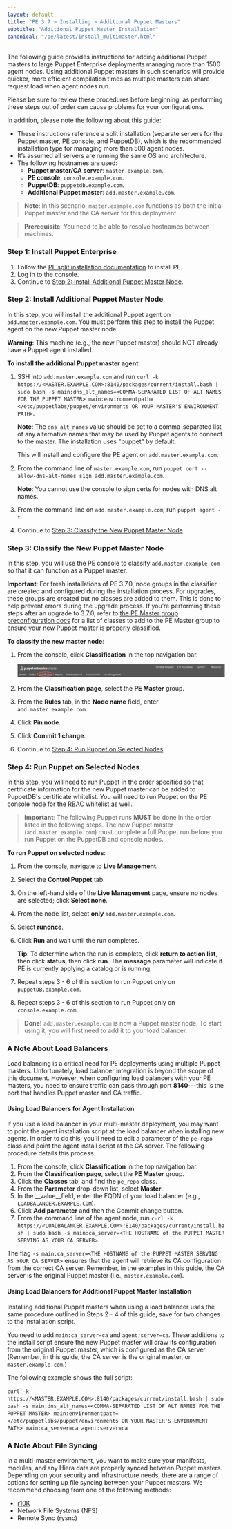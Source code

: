 ```yaml
---
layout: default
title: "PE 3.7 » Installing » Additional Puppet Masters"
subtitle: "Additional Puppet Master Installation"
canonical: "/pe/latest/install_multimaster.html"
---
```


The following guide provides instructions for adding additional Puppet masters to large Puppet Enterprise deployments managing more than 1500 agent nodes. Using additional Puppet masters in such scenarios will provide quicker, more efficient compilation times as multiple masters can share request load when agent nodes run. 
 
Please be sure to review these procedures before beginning, as performing these steps out of order can cause problems for your configurations. 

In addition, please note the following about this guide:

- These instructions reference a split installation (separate servers for the Puppet master, PE console, and PuppetDB), which is the recommended installation type for managing more than 500 agent nodes.
- It’s assumed all servers are running the same OS and architecture.
- The following hostnames are used:
   - **Puppet master/CA server**: `master.example.com`.
   - **PE console**: `console.example.com`.
   - **PuppetDB**: `puppetdb.example.com`.
   - **Additional Puppet master**: `add.master.example.com`.

> **Note**: In this scenario, `master.example.com` functions as both the initial Puppet master and the CA server for this deployment.    

> **Prerequisite**: You need to be able to resolve hostnames between machines. 

### Step 1: Install Puppet Enterprise

1. Follow the [PE split installation documentation](./install_pe_split.html) to install PE.
2. Log in to the console. 
3. Continue to [Step 2: Install Additional Puppet Master Node](#step-2-install-additional-puppet-master-node).

### Step 2: Install Additional Puppet Master Node

In this step, you will install the additional Puppet agent on `add.master.example.com`. You must perform this step to install the Puppet agent on the new Puppet master node. 

**Warning**: This machine (e.g., the new Puppet master) should NOT already have a Puppet agent installed. 

**To install the additional Puppet master agent**:

1. SSH into `add.master.example.com` and run `curl -k https://<MASTER.EXAMPLE.COM>:8140/packages/current/install.bash | sudo bash -s main:dns_alt_names=<COMMA-SEPARATED LIST OF ALT NAMES FOR THE PUPPET MASTER> main:environmentpath=</etc/puppetlabs/puppet/environments OR YOUR MASTER'S ENVIRONMENT PATH>`. 

   **Note**: The `dns_alt_names` value should be set to a comma-separated list of any alternative names that may be used by Puppet agents to connect to the master. The installation uses "puppet" by default.

   This will install and configure the PE agent on `add.master.example.com`. 

2. From the command line of `master.example.com`, run `puppet cert --allow-dns-alt-names sign add.master.example.com`. 

   **Note**: You cannot use the console to sign certs for nodes with DNS alt names. 

3. From the command line on `add.master.example.com`, run `puppet agent -t`. 

4. Continue to [Step 3: Classify the New Puppet Master Node](#step-3-classify-the-new-puppet-master-node). 

### Step 3: Classify the New Puppet Master Node

[classification_selector]: ./images/quick/classification_selector.png

In this step, you will use the PE console to classify `add.master.example.com` so that it can function as a Puppet master.

**Important**: For fresh installations of PE 3.7.0, node groups in the classifier are created and configured during the installation process. For upgrades, these groups are created but no classes are added to them. This is done to help prevent errors during the upgrade process. If you’re performing these steps after an upgrade to 3.7.0, refer to [the PE Master group preconfiguration docs](./console_classes_groups_preconfigured_groups.html#the-pe-master-group) for a list of classes to add to the PE Master group to ensure your new Puppet master is properly classified.

**To classify the new master node**: 

1. From the console, click __Classification__ in the top navigation bar.

   ![classification selection][classification_selector]

2. From the __Classification page__, select the __PE Master__ group.
3. From the __Rules__ tab, in the __Node name__ field, enter `add.master.example.com`.
4. Click __Pin node__. 
5. Click __Commit 1 change__. 
6. Continue to [Step 4: Run Puppet on Selected Nodes](#step-4-run-puppet-on-selected-nodes)

### Step 4: Run Puppet on Selected Nodes

In this step, you will need to run Puppet in the order specified so that certificate information for the new Puppet master can be added to PuppetDB's certificate whitelist. You will need to run Puppet on the PE console node for the RBAC whitelist as well.  

>**Important**: The following Puppet runs **MUST** be done in the order listed in the following steps. The new Puppet master (`add.master.example.com`) must complete a full Puppet run before you run Puppet on the PuppetDB and console nodes. 

**To run Puppet on selected nodes**: 

1. From the console, navigate to __Live Management__.
2. Select the __Control Puppet__ tab.
3. On the left-hand side of the __Live Management__ page, ensure no nodes are selected; click __Select none__.
4. From the node list, select **only** `add.master.example.com`. 
5. Select __runonce__.
6. Click __Run__ and wait until the run completes.

   **Tip**: To determine when the run is complete, click **return to action list**, then click **status**, then click **run**. The **message** parameter will indicate if PE is currently applying a catalog or is running. 


7. Repeat steps 3 - 6 of this section to run Puppet only on `puppetDB.example.com`.
8. Repeat steps 3 - 6 of this section to run Puppet only on `console.example.com`.

> **Done!** `add.master.example.com` is now a Puppet master node. To start using it, you will first need to add it to your load balancer. 

### A Note About Load Balancers

Load balancing is a critical need for PE deployments using multiple Puppet masters. Unfortunately, load balancer integration is beyond the scope of this document. However, when configuring load balancers with your PE masters, you need to ensure traffic can pass through port **8140**---this is the port that handles Puppet master and CA traffic. 

#### Using Load Balancers for Agent Installation

If you use a load balancer in your multi-master deployment, you may want to point the agent installation script at the load balancer when installing new agents. In order to do this, you'll need to edit a parameter of the `pe_repo` class and point the agent install script at the CA server. The following procedure details this process.

1. From the console, click __Classification__ in the top navigation bar.
2. From the __Classification page__, select the __PE Master__ group.
3. Click the __Classes__ tab, and find the `pe_repo` class. 
4. From the __Parameter__ drop-down list, select __Master__. 
5. In the __value__field, enter the FQDN of your load balancer (e.g., `LOADBALANCER.EXAMPLE.COM`). 
6. Click __Add parameter__ and then the Commit change button.
7. From the command line of the agent node, run `curl -k https://<LOADBALANCER.EXAMPLE.COM>:8140/packages/current/install.bash | sudo bash -s main:ca_server=<THE HOSTNAME of the PUPPET MASTER SERVING AS YOUR CA SERVER>`.

The flag `-s main:ca_server=<THE HOSTNAME of the PUPPET MASTER SERVING AS YOUR CA SERVER>` ensures that the agent will retrieve its CA configuration from the correct CA server. Remember, in the examples in this guide, the CA server is the original Puppet master (i.e., `master.example.com`).

#### Using Load Balancers for Additional Puppet Master Installation

Installing additional Puppet masters when using a load balancer uses the same procedure outlined in Steps 2 - 4 of this guide, save for two changes to the installation script.

You need to add `main:ca_server=ca` and `agent:server=ca`. These additions to the install script ensure the new Puppet master will draw its configuration from the original Puppet master, which is configured as the CA server. (Remember, in this guide, the CA server is the original master, or `master.example.com`.)

The following example shows the full script: 

`curl -k https://<MASTER.EXAMPLE.COM>:8140/packages/current/install.bash | sudo bash -s main:dns_alt_names=<COMMA-SEPARATED LIST OF ALT NAMES FOR THE PUPPET MASTER> main:environmentpath=</etc/puppetlabs/puppet/environments OR YOUR MASTER'S ENVIRONMENT PATH> main:ca_server=ca agent:server=ca`

### A Note About File Syncing

In a multi-master environment, you want to make sure your manifests, modules, and any Hiera data are properly synced between Puppet masters.  Depending on your security and infrastructure needs, there are a range of options for setting up file syncing between your Puppet masters. We recommend choosing from one of the following methods: 

- [r10K](https://forge.puppetlabs.com/zack/r10k)
- Network File Systems (NFS)
- Remote Sync (rysnc)



